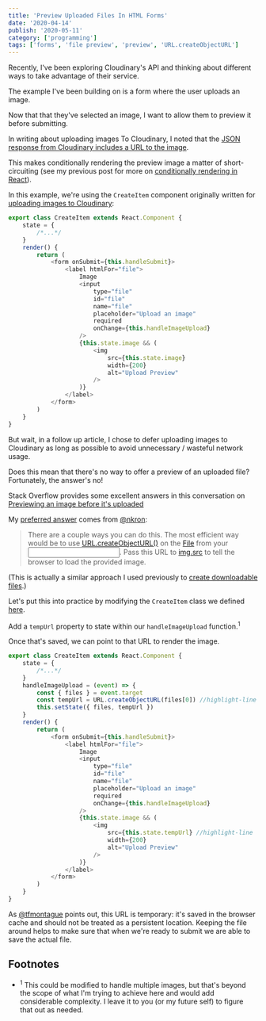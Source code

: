 ```yaml
---
title: 'Preview Uploaded Files In HTML Forms'
date: '2020-04-14'
publish: '2020-05-11'
category: ['programming']
tags: ['forms', 'file preview', 'preview', 'URL.createObjectURL']
---
```


Recently, I've been exploring Cloudinary's API and thinking about different ways to take advantage of their service.

The example I've been building on is a form where the user uploads an image.

Now that that they've selected an image, I want to allow them to preview it before submitting.

In writing about uploading images To Cloudinary, I noted that the [JSON response from Cloudinary includes a URL to the image](../../2020-05-07/uploading-images-to-cloudinary/#listen-for-and-store-cloudinarys-response).

This makes conditionally rendering the preview image a matter of short-circuiting (see my previous post for more on [conditionally rendering in React](../../2019-10-26/conditional-render-react-basic/)).

In this example, we're using the `CreateItem` component originally written for [uploading images to Cloudinary](../../2020-05-07/uploading-images-to-cloudinary/):

```javascript:title=CreateItemForm.js
export class CreateItem extends React.Component {
    state = {
        /*...*/
    }
    render() {
        return (
            <form onSubmit={this.handleSubmit}>
                <label htmlFor="file">
                    Image
                    <input
                        type="file"
                        id="file"
                        name="file"
                        placeholder="Upload an image"
                        required
                        onChange={this.handleImageUpload}
                    />
                    {this.state.image && (
                        <img
                            src={this.state.image}
                            width={200}
                            alt="Upload Preview"
                        />
                    )}
                </label>
            </form>
        )
    }
}
```

But wait, in a follow up article, I chose to defer uploading images to Cloudinary as long as possible to avoid unnecessary / wasteful network usage.

Does this mean that there's no way to offer a preview of an uploaded file? Fortunately, the answer's no!

Stack Overflow provides some excellent answers in this conversation on [Previewing an image before it's uploaded]()

My [preferred answer](https://stackoverflow.com/a/27165977) comes from [@nkron](https://stackoverflow.com/users/977809/nkron):

> There are a couple ways you can do this. The most efficient way would be to use [URL.createObjectURL()](https://developer.mozilla.org/en-US/docs/Web/API/URL/createObjectURL) on the [File](http://www.javascripture.com/File) from your [<input>](http://www.javascripture.com/HTMLInputElement#files). Pass this URL to [img.src](http://www.javascripture.com/HTMLImageElement#src) to tell the browser to load the provided image.

(This is actually a similar approach I used previously to [create downloadable files](../../2019-11-07/creating-a-downloadable-file).)

Let's put this into practice by modifying the `CreateItem` class we defined [here](../../2020-05-10/defer-upload-to-cloudinary).

Add a `tempUrl` property to state within our `handleImageUpload` function.<sup>1</sup>

Once that's saved, we can point to that URL to render the image.

```javascript:title=CreateItemForm.js
export class CreateItem extends React.Component {
    state = {
        /*...*/
    }
    handleImageUpload = (event) => {
        const { files } = event.target
        const tempUrl = URL.createObjectURL(files[0]) //highlight-line
        this.setState({ files, tempUrl })
    }
    render() {
        return (
            <form onSubmit={this.handleSubmit}>
                <label htmlFor="file">
                    Image
                    <input
                        type="file"
                        id="file"
                        name="file"
                        placeholder="Upload an image"
                        required
                        onChange={this.handleImageUpload}
                    />
                    {this.state.image && (
                        <img
                            src={this.state.tempUrl} //highlight-line
                            width={200}
                            alt="Upload Preview"
                        />
                    )}
                </label>
            </form>
        )
    }
}
```

As [@tfmontague](https://stackoverflow.com/users/1404726/tfmontague) points out, this URL is temporary: it's saved in the browser cache and should not be treated as a persistent location. Keeping the file around helps to make sure that when we're ready to submit we are able to save the actual file.

## Footnotes

-   <sup>1</sup> This could be modified to handle multiple images, but that's beyond the scope of what I'm trying to achieve here and would add considerable complexity. I leave it to you (or my future self) to figure that out as needed.
